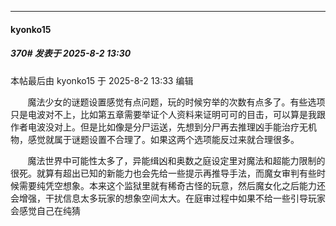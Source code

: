 ﻿
*****

####  kyonko15  
##### 370#       发表于 2025-8-2 13:30

 本帖最后由 kyonko15 于 2025-8-2 13:33 编辑 

       魔法少女的谜题设置感觉有点问题，玩的时候穷举的次数有点多了。有些选项只是电波对不上，比如第五章需要举证个人资料来证明可可的目击，可以算是我跟作者电波没对上。但是比如像是分尸运送，先想到分尸再去推理凶手能治疗无机物，感觉就属于谜题设置不合理了。如果这两个选项能反过来就合理很多。

       魔法世界中可能性太多了，异能缉凶和奥数之庭设定里对魔法和超能力限制的很死。就算有超出已知的新能力也会先给一些提示再推导手法，而魔女审判有些时候需要纯凭空想象。本来这个监狱里就有稀奇古怪的玩意，然后魔女化之后能力还会增强，干扰信息太多玩家的想象空间太大。在庭审过程中如果不给一些引导玩家会感觉自己在纯猜

